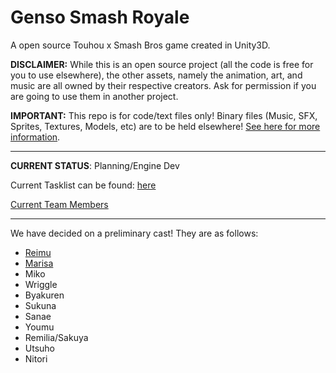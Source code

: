 # Genso Smash Royale

A open source Touhou x Smash Bros game created in Unity3D. 

**DISCLAIMER:** While this is an open source project (all the code is free for you to use elsewhere), the other assets, namely the animation, art, and music are all owned by their respective creators. Ask for permission if you are going to use them in another project.

**IMPORTANT:** This repo is for code/text files only! Binary files (Music, SFX, Sprites, Textures, Models, etc) are to be held elsewhere! [See here for more information](https://github.com/james7132/GensoSmashRoyale/wiki/Project-File-Management).

-----
**CURRENT STATUS**: Planning/Engine Dev

Current Tasklist can be found: [here](https://docs.google.com/spreadsheets/d/1oKmk5Pt0sEq07N8LBrtpubHbIbrXA5xlrI05jgub4hE/edit?usp=sharing)

[Current Team Members](https://github.com/james7132/GensoSmashRoyale/wiki/Current-Team)


----

We have decided on a preliminary cast! They are as follows:

* [Reimu](https://github.com/james7132/GensoSmashRoyale/wiki/Reimu)
* [Marisa](https://github.com/james7132/GensoSmashRoyale/wiki/Marisa)
* Miko
* Wriggle
* Byakuren
* Sukuna
* Sanae
* Youmu
* Remilia/Sakuya
* Utsuho
* Nitori
